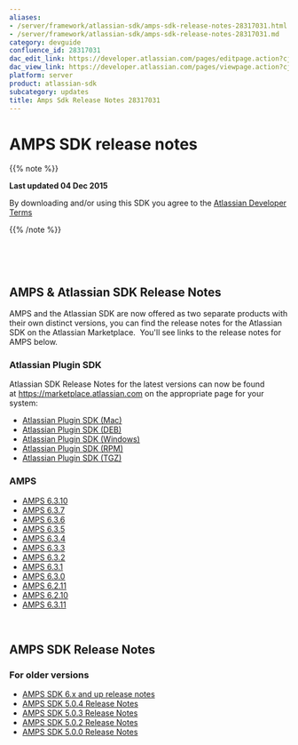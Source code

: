 ```yaml
---
aliases:
- /server/framework/atlassian-sdk/amps-sdk-release-notes-28317031.html
- /server/framework/atlassian-sdk/amps-sdk-release-notes-28317031.md
category: devguide
confluence_id: 28317031
dac_edit_link: https://developer.atlassian.com/pages/editpage.action?cjm=wozere&pageId=28317031
dac_view_link: https://developer.atlassian.com/pages/viewpage.action?cjm=wozere&pageId=28317031
platform: server
product: atlassian-sdk
subcategory: updates
title: Amps Sdk Release Notes 28317031
---
```

# AMPS SDK release notes

{{% note %}}

**Last updated 04 Dec 2015**

By downloading and/or using this SDK you agree to the <span class="underline">[Atlassian Developer Terms](Atlassian-Developer-Terms_37879876.html)</span>

{{% /note %}}

 

 

## AMPS & Atlassian SDK Release Notes

AMPS and the Atlassian SDK are now offered as two separate products with their own distinct versions, you can find the release notes for the Atlassian SDK on the Atlassian Marketplace.  You'll see links to the release notes for AMPS below.

### 

### Atlassian Plugin SDK

Atlassian SDK Release Notes for the latest versions can now be found at <a href="https://marketplace.atlassian.com/" class="external-link">https://marketplace.atlassian.com</a> on the appropriate page for your system:

-   <a href="https://marketplace.atlassian.com/plugins/atlassian-plugin-sdk-mac/server/versionhistory" class="external-link">Atlassian Plugin SDK (Mac)</a>
-   <a href="https://marketplace.atlassian.com/plugins/atlassian-plugin-sdk-deb/cloud/versionhistory" class="external-link">Atlassian Plugin SDK (DEB)</a>
-   <a href="https://marketplace.atlassian.com/plugins/atlassian-plugin-sdk-windows/server/versionhistory" class="external-link">Atlassian Plugin SDK (Windows)</a>
-   <a href="https://marketplace.atlassian.com/plugins/atlassian-plugin-sdk-rpm/server/versionhistory" class="external-link">Atlassian Plugin SDK (RPM)</a>
-   <a href="https://marketplace.atlassian.com/plugins/atlassian-plugin-sdk-tgz/server/versionhistory" class="external-link">Atlassian Plugin SDK (TGZ)</a>

### AMPS 

-   [AMPS 6.3.10](https://developer.atlassian.com/display/DOCS/AMPS+6.3.10)
-   [AMPS 6.3.7](https://developer.atlassian.com/display/DOCS/AMPS+6.3.7)
-   [AMPS 6.3.6](https://developer.atlassian.com/display/DOCS/AMPS+6.3.6)
-   [AMPS 6.3.5](https://developer.atlassian.com/display/DOCS/AMPS+6.3.5)
-   [AMPS 6.3.4](https://developer.atlassian.com/display/DOCS/AMPS+6.3.4)
-   [AMPS 6.3.3](https://developer.atlassian.com/display/DOCS/AMPS+6.3.3)
-   [AMPS 6.3.2](https://developer.atlassian.com/display/DOCS/AMPS+6.3.2)
-   [AMPS 6.3.1](https://developer.atlassian.com/display/DOCS/AMPS+6.3.1)
-   [AMPS 6.3.0](https://developer.atlassian.com/display/DOCS/AMPS+6.3.0)
-   [AMPS 6.2.11](https://developer.atlassian.com/display/DOCS/AMPS+6.2.11)
-   [AMPS 6.2.10](https://developer.atlassian.com/display/DOCS/AMPS+6.2.10)
-   [AMPS 6.3.11](https://developer.atlassian.com/display/DOCS/AMPS+6.3.11)

 

## AMPS SDK Release Notes

### For older versions

-   [AMPS SDK 6.x and up release notes](/server/framework/atlassian-sdk/amps-sdk-6-x-and-up-release-notes)
-   [AMPS SDK 5.0.4 Release Notes](/server/framework/atlassian-sdk/amps-sdk-5-0-4-release-notes)
-   [AMPS SDK 5.0.3 Release Notes](/server/framework/atlassian-sdk/amps-sdk-5-0-3-release-notes)
-   [AMPS SDK 5.0.2 Release Notes](/server/framework/atlassian-sdk/amps-sdk-5-0-2-release-notes)
-   [AMPS SDK 5.0.0 Release Notes](/server/framework/atlassian-sdk/amps-sdk-5-0-0-release-notes)



































































































































































































































































































